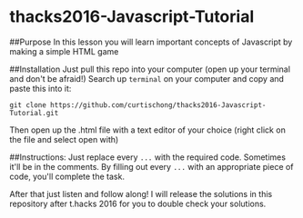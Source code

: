 # thacks2016-Javascript-Tutorial

##Purpose
In this lesson you will learn important concepts of Javascript by making a simple HTML game

##Installation
Just pull this repo into your computer
(open up your terminal and don't be afraid!)
Search up ```terminal``` on your computer and copy and paste this into it:
```
git clone https://github.com/curtischong/thacks2016-Javascript-Tutorial.git
```

Then open up the .html file with a text editor of your choice (right click on the file and select open with)

##Instructions:
Just replace every ```...``` with the required code. Sometimes it'll be in the comments. By filling out every ```...``` with an appropriate piece of code, you'll complete the task.

After that just listen and follow along! I will release the solutions in this repository after t.hacks 2016 for you to double check your solutions.

